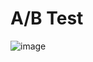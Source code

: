 # A/B Test

![image](https://user-images.githubusercontent.com/97919969/186538073-7365c477-0243-4f16-8ed5-200ffe2a6411.png)
